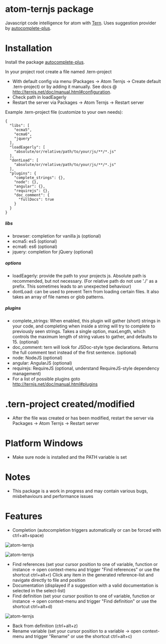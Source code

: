 # atom-ternjs package

Javascript code intelligence for atom with [Tern](http://ternjs.net/).
Uses suggestion provider by [autocomplete-plus](https://github.com/atom-community/autocomplete-plus).

# Installation

Install the package [autocomplete-plus](https://github.com/atom-community/autocomplete-plus).

In your project root create a file named .tern-project

* With default config via menu (Packages -> Atom Ternjs -> Create default .tern-project) or by adding it manually. See docs @ http://ternjs.net/doc/manual.html#configuration.
* Check path in loadEagerly
* Restart the server via Packages -> Atom Ternjs -> Restart server

Example .tern-project file (customize to your own needs):
```
{
  "libs": [
    "ecma5",
    "ecma6",
    "jquery"
  ],
  "loadEagerly": [
    "absolute/or/relative/path/to/your/js/**/*.js"
  ],
  "dontLoad": [
    "absolute/or/relative/path/to/your/js/**/*.js"
  ],
  "plugins": {
    "complete_strings": {},
    "node": {},
    "angular": {},
    "requirejs": {},
    "doc_comment": {
      "fullDocs": true
    }
  }
}
```
##### libs
* browser: completion for vanilla js (optional)
* ecma5: es5 (optional)
* ecma6: es6 (optional)
* jquery: completion for jQuery (optional)

##### options
* loadEagerly: provide the path to your projects js. Absolute path is recommended, but not necessary. (For relative path do not use './' as a prefix. This sometimes leads to an unexpected behaviour)
* dontLoad: can be used to prevent Tern from loading certain files. It also takes an array of file names or glob patterns.

##### plugins
* complete_strings: When enabled, this plugin will gather (short) strings in your code, and completing when inside a string will try to complete to previously seen strings. Takes a single option, maxLength, which controls the maximum length of string values to gather, and defaults to 15. (optional)
* doc_comment: tern will look for JSDoc-style type declarations. Returns the full comment text instead of the first sentence. (optional)
* node: NodeJS (optional)
* angular: AngularJS (optional)
* requirejs: RequireJS (optional, understand RequireJS-style dependency management)
* For a list of possible plugins goto http://ternjs.net/doc/manual.html#plugins

# .tern-project created/modified
* After the file was created or has been modified, restart the server via Packages -> Atom Ternjs -> Restart server

# Platform Windows
* Make sure node is installed and the PATH variable is set

# Notes
* This package is a work in progress and may contain various bugs, misbehaviours and performance issues

# Features
* Completion (autocompletion triggers automatically or can be forced with ctrl+alt+space)

![atom-ternjs](http://www.tobias-schubert.com/github/github-atom-ternjs-8.png)

![atom-ternjs](http://www.tobias-schubert.com/github/github-atom-ternjs-inline-2.png)
* Find references (set your cursor position to one of variable, function or instance -> open context-menu and trigger "Find references" or use the shortcut ctrl+alt+r) Click any item in the generated reference-list and navigate directly to file and position
* Documentation (displayed if a suggestion with a valid documentation is selected in the select-list)
* Find definition (set your cursor position to one of variable, function or instance -> open context-menu and trigger "Find definition" or use the shortcut ctrl+alt+d)

![atom-ternjs](http://www.tobias-schubert.com/github/github-atom-ternjs-reference.png)
* Back from definition (ctrl+alt+z)
* Rename variable (set your cursor position to a variable -> open context-menu and trigger "Rename" or use the shortcut ctrl+alt+c)
